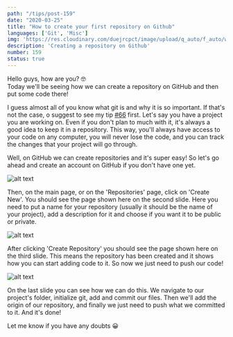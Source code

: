 ```yaml
---
path: "/tips/post-159"
date: "2020-03-25"
title: "How to create your first repository on Github"
languages: ['Git', 'Misc']
img: 'https://res.cloudinary.com/duejrcpct/image/upload/q_auto/f_auto/w_1000/v1588230174/tips/159-1_oex3mk.png'
description: 'Creating a repository on Github'
number: 159
status: true
---
```


Hello guys, how are you? 🤓  
Today we'll be seeing how we can create a repository on GitHub and then put some code there!

I guess almost all of you know what git is and why it is so important. If that's not the case, o suggest to see my tip [#66](/tips/post-66) first.
Let's say you have a project you are working on. Even if you don't plan to much with it, it's always a good idea to keep it in a repository. This way, you'll always have access to your code on any computer, you will never lose the code, and you can track the changes that your project will go through.

Well, on GitHub we can create repositories and it's super easy! So let's go ahead and create an account on GitHub if you don't have one yet.

![alt text](https://res.cloudinary.com/duejrcpct/image/upload/q_auto/f_auto/w_1000/v1588230174/tips/159-2_qpye1g.png "Github - creating repo")

Then, on the main page, or on the 'Repositories' page, click on 'Create New'. You should see the page shown here on the second slide. Here you need to put a name for your repository (usually it should be the name of your project), add a description for it and choose if you want it to be public or private.

![alt text](https://res.cloudinary.com/duejrcpct/image/upload/q_auto/f_auto/w_1000/v1588230175/tips/159-3_airncs.png "Github - creating repo")

After clicking 'Create Repository' you should see the page shown here on the third slide. This means the repository has been created and it shows how you can start adding code to it. So now we just need to push our code!

![alt text](https://res.cloudinary.com/duejrcpct/image/upload/q_auto/f_auto/w_1000/v1588230175/tips/159-4_wgppm0.png "Github - adding & pushing files")

On the last slide you can see how we can do this. We navigate to our project's folder, initialize git, add and commit our files. Then we'll add the origin of our repository, and finally we just need to push what we committed to it. And it's done!

Let me know if you have any doubts 😀




